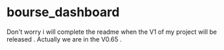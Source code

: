 # bourse_dashboard
Don't worry i will complete the readme when the V1 of my project will be released . Actually we are in the V0.65 .
